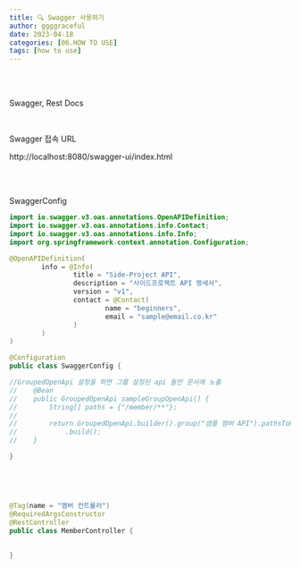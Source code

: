 ```yaml
---
title: 🔍 Swagger 사용하기
author: ggggraceful
date: 2023-04-18
categories: [06.HOW TO USE]
tags: [how to use]
---
```


<br/>
<br/>

Swagger, Rest Docs

<br/>

Swagger 접속 URL
 
http://localhost:8080/swagger-ui/index.html

<br/>
<br/>

SwaggerConfig
```java
import io.swagger.v3.oas.annotations.OpenAPIDefinition;
import io.swagger.v3.oas.annotations.info.Contact;
import io.swagger.v3.oas.annotations.info.Info;
import org.springframework.context.annotation.Configuration;

@OpenAPIDefinition(
		info = @Info(
				title = "Side-Project API",
				description = "사이드프로젝트 API 명세서",
				version = "v1",
				contact = @Contact(
						name = "beginners",
						email = "sample@email.co.kr"
				)
		)
)

@Configuration
public class SwaggerConfig {

//GroupedOpenApi 설정을 하면 그룹 설정된 api 들만 문서에 노출
//    @Bean
//    public GroupedOpenApi sampleGroupOpenApi() {
//        String[] paths = {"/member/**"};
//
//        return GroupedOpenApi.builder().group("샘플 멤버 API").pathsToMatch(paths)
//            .build();
//    }

}
```

<br/>

```java


@Tag(name = "멤버 컨트롤러")
@RequiredArgsConstructor
@RestController
public class MemberController {
	
	
}
```

<br/>


<br/>

